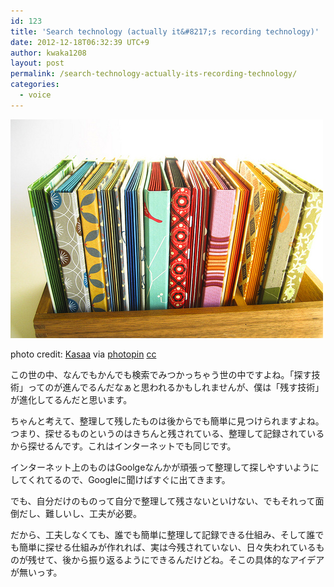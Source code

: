 ```yaml
---
id: 123
title: 'Search technology (actually it&#8217;s recording technology)'
date: 2012-12-18T06:32:39 UTC+9
author: kwaka1208
layout: post
permalink: /search-technology-actually-its-recording-technology/
categories:
  - voice
---
```

![tidy](/assets/images/2012/12/medium_3019398315.jpg)

photo credit: [Kasaa](http://www.flickr.com/photos/kasaa/3019398315/) via [photopin](http://photopin.com) [cc](http://creativecommons.org/licenses/by-nc/2.0/)

この世の中、なんでもかんでも検索でみつかっちゃう世の中ですよね。「探す技術」ってのが進んでるんだなぁと思われるかもしれませんが、僕は「残す技術」が進化してるんだと思います。

ちゃんと考えて、整理して残したものは後からでも簡単に見つけられますよね。つまり、探せるものというのはきちんと残されている、整理して記録されているから探せるんです。これはインターネットでも同じです。

インターネット上のものはGoolgeなんかが頑張って整理して探しやすいようにしてくれてるので、Googleに聞けばすぐに出てきます。

でも、自分だけのものって自分で整理して残さないといけない、でもそれって面倒だし、難しいし、工夫が必要。

だから、工夫しなくても、誰でも簡単に整理して記録できる仕組み、そして誰でも簡単に探せる仕組みが作れれば、実は今残されていない、日々失われているものが残せて、後から振り返るようにできるんだけどね。そこの具体的なアイデアが無いっす。
